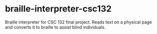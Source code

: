 # braille-interpreter-csc132
Braille interpreter for CSC 132 final project. Reads text on a physical page and converts it to braille to assist blind individuals.
